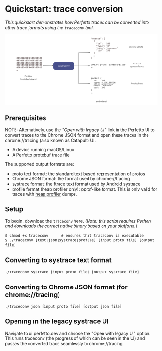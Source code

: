 # Quickstart: trace conversion

_This quickstart demonstrates how Perfetto traces can be converted into other trace formats using the `traceconv` tool._

![](/docs/images/traceconv-summary.png)

## Prerequisites

NOTE: Alternatively, use the _"Open with legacy UI"_ link in the Perfetto UI to
convert traces to the Chrome JSON format and open these traces in the
chrome://tracing (also known as Catapult) UI.

- A device running macOS/Linux
- A Perfetto protobuf trace file

The supported output formats are:

- proto text format: the standard text based representation of protos
- Chrome JSON format: the format used by chrome://tracing
- systrace format: the ftrace text format used by Android systrace
- profile format (heap profiler only): pprof-like format. This is only valid for
  traces with [heap profiler](/docs/data-sources/native-heap-profiler.md) dumps.

## Setup

To begin, download the `traceconv` [here](). (_Note: this script requires Python and downloads the correct native binary based on your platform._)

```console
$ chmod +x traceconv      # ensures that traceconv is executable 
$ ./traceconv [text|json|systrace|profile] [input proto file] [output file]
```

## Converting to systrace text format

`./traceconv systrace [input proto file] [output systrace file]`

## Converting to Chrome JSON format (for chrome://tracing)

`./traceconv json [input proto file] [output json file]`

## Opening in the legacy systrace UI

Navigate to ui.perfetto.dev and choose the "Open with legacy UI" option. This runs traceconv (the progress of which can be seen in the UI) and passes the converted trace seamlessly to chrome://tracing

